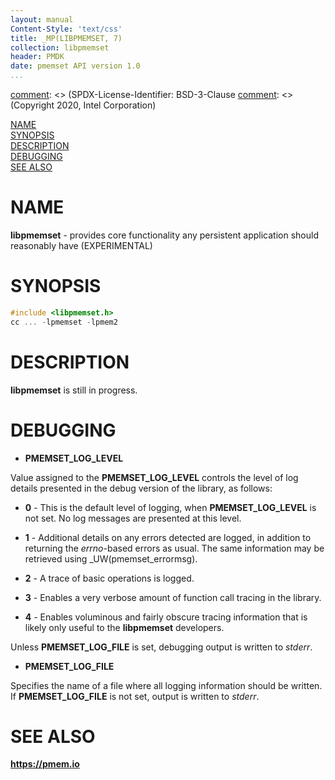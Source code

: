 ```yaml
---
layout: manual
Content-Style: 'text/css'
title: _MP(LIBPMEMSET, 7)
collection: libpmemset
header: PMDK
date: pmemset API version 1.0
...
```


[comment]: <> (SPDX-License-Identifier: BSD-3-Clause
[comment]: <> (Copyright 2020, Intel Corporation)

[comment]: <> (libpmemset.7 -- man page for libpmemset)

[NAME](#name)<br />
[SYNOPSIS](#synopsis)<br />
[DESCRIPTION](#description)<br />
[DEBUGGING](#debugging)<br />
[SEE ALSO](#see-also)

# NAME #

**libpmemset** - provides core functionality any persistent application should reasonably have (EXPERIMENTAL)

# SYNOPSIS #

```c
#include <libpmemset.h>
cc ... -lpmemset -lpmem2
```

# DESCRIPTION #

**libpmemset** is still in progress.

# DEBUGGING #

+ **PMEMSET_LOG_LEVEL**

Value assigned to the **PMEMSET_LOG_LEVEL** controls the level of log details presented
in the debug version of the library, as follows:

+ **0** - This is the default level of logging, when **PMEMSET_LOG_LEVEL** is not set.
No log messages are presented at this level.

+ **1** - Additional details on any errors detected are logged, in addition
to returning the *errno*-based errors as usual. The same information
may be retrieved using _UW(pmemset_errormsg).

+ **2** - A trace of basic operations is logged.

+ **3** - Enables a very verbose amount of function call tracing in the
library.

+ **4** - Enables voluminous and fairly obscure tracing
information that is likely only useful to the **libpmemset** developers.

Unless **PMEMSET_LOG_FILE** is set, debugging output is written to *stderr*.

+ **PMEMSET_LOG_FILE**

Specifies the name of a file where all logging information should be written.
If **PMEMSET_LOG_FILE** is not set, output is written to *stderr*.

# SEE ALSO #

**<https://pmem.io>**
